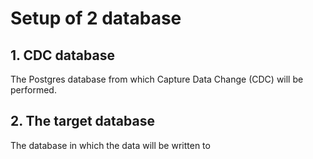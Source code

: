# Setup of 2 database

## 1. CDC database
The Postgres database from which Capture Data Change (CDC) will be performed. 
## 2. The target database
The database in which the data will be written to 